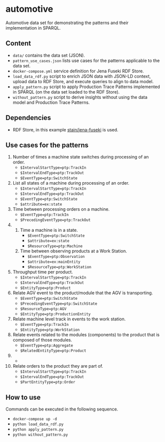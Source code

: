 # automotive
Automotive data set for demonstrating the patterns and their implementation in SPARQL.

## Content

* `data/` contains the data set (JSON).
* `pattern_use_cases.json` lists use cases for the patterns applicable to the data set.
* `docker-compose.yml` service definition for Jena Fuseki RDF Store.
* `load_data_rdf.py` script to enrich JSON data with JSON-LD context, upload data to RDF Store, and execute queries to align to data model.
* `apply_pattern.py` script to apply Production Trace Patterns implemented in SPARQL (on the data set loaded to the RDF Store).
* `without_pattern.py` script to derive insights without using the data model and Production Trace Patterns.

## Dependencies
* RDF Store, in this example [stain/jena-fuseki](https://hub.docker.com/r/stain/jena-fuseki) is used.

## Use cases for the patterns
1. Number of times a machine state switches during processing of an order.
    * `$IntervalStartType=ptp:TrackIn`
    * `$IntervalEndType=ptp:TrackOut`
    * `$EventType=ptp:SwitchState`
2. List all states of a machine during processing of an order.
    * `$IntervalStartType=ptp:TrackIn`
    * `$IntervalEndType=ptp:TrackOut`
    * `$EventType=ptp:SwitchState`
    * `$attribute=ex:state`
3. Time between processing orders on a machine.
    * `$EventType=ptp:TrackIn`
    * `$PrecedingEventType=ptp:TrackOut`
4. 
    1. Time a machine is in a state.
        * `$EventType=ptp:SwitchState`
        * `$attribute=ex:state`
        * `$ResourceType=ptp:Machine`
    2. Time between observing products at a Work Station.
        * `$EventType=ptp:Observation`
        * `$attribute=ex:mainEntity`
        * `$ResourceType=ptp:WorkStation`
5. Throughput time per product.
    * `$IntervalStartType=ptp:TrackIn`
    * `$IntervalEndType=ptp:TrackOut`
    * `$EntityType=ptp:Product`
6. Relate AGV event to the product/module that the AGV is transporting.
    * `$EventType=ptp:SwitchState`
    * `$PrecedingEventType=ptp:SwitchState`
    * `$ResourceType=ptp:AGV`
    * `$EntityType=ptp:ProductionEntity`
7. Relate machine level track in events to the work station.
    * `$EventType=ptp:TrackIn`
    * `$EntityType=ptp:WorkStation`
8. Relate events related to the modules (components) to the product that is composed of those modules.
    * `$EventType=ptp:Aggregate`
    * `$RelatedEntityType=ptp:Product`
9. -
10. Relate orders to the product they are part of.
    * `$IntervalStartType=ptp:TrackIn`
    * `$IntervalEndType=ptp:TrackOut`
    * `$PartEntityType=ptp:Order`

## How to use
Commands can be executed in the following sequence.
* `docker-compose up -d`
* `python load_data_rdf.py`
* `python apply_pattern.py`
* `python without_pattern.py`
